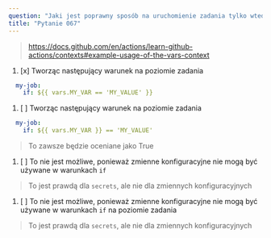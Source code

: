 ```yaml
---
question: "Jaki jest poprawny sposób na uruchomienie zadania tylko wtedy, gdy zmienna konfiguracyjna `MY_VAR` ma wartość `MY_VALUE`?"
title: "Pytanie 067"
---
```


> https://docs.github.com/en/actions/learn-github-actions/contexts#example-usage-of-the-vars-context
1. [x] Tworząc następujący warunek na poziomie zadania
```yaml
  my-job:
    if: ${{ vars.MY_VAR == 'MY_VALUE' }}
```
1. [ ] Tworząc następujący warunek na poziomie zadania
```yaml
  my-job:
    if: ${{ vars.MY_VAR }} == 'MY_VALUE'
```
> To zawsze będzie oceniane jako True
1. [ ] To nie jest możliwe, ponieważ zmienne konfiguracyjne nie mogą być używane w warunkach `if`
> To jest prawdą dla `secrets`, ale nie dla zmiennych konfiguracyjnych
1. [ ] To nie jest możliwe, ponieważ zmienne konfiguracyjne nie mogą być używane w warunkach `if` na poziomie zadania
> To jest prawdą dla `secrets`, ale nie dla zmiennych konfiguracyjnych
